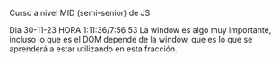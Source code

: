 Curso a nivel MID (semi-senior) de JS

Dia 30-11-23 HORA 1:11:36/7:56:53
La window es algo muy importante, incluso lo que es el DOM depende de la window, que es lo que se aprenderá a estar utilizando en esta fracción.